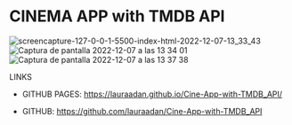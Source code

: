 # CINEMA APP with TMDB API

![screencapture-127-0-0-1-5500-index-html-2022-12-07-13_33_43](https://user-images.githubusercontent.com/86961241/206180564-2c90094e-ef3e-4575-bb38-610e21bec30f.png)
![Captura de pantalla 2022-12-07 a las 13 34 01](https://user-images.githubusercontent.com/86961241/206180544-cd40744a-cd9b-4011-ab60-3d32477fcb0f.png)
![Captura de pantalla 2022-12-07 a las 13 37 38](https://user-images.githubusercontent.com/86961241/206181346-326d05b7-10ed-4fc1-9c13-923c915364ce.png)


LINKS

- GITHUB PAGES: https://lauraadan.github.io/Cine-App-with-TMDB_API/

- GITHUB: https://github.com/lauraadan/Cine-App-with-TMDB_API


